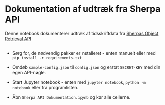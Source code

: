 # Dokumentation af udtræk fra Sherpa API

Denne notebook dokumenterer udtræk af tidsskriftdata fra [Sherpas Object Retrieval API](https://v2.sherpa.ac.uk/api/object-retrieval.html)

##

- Sørg for, de nødvendig pakker er installeret - enten manuelt eller med `pip install -r requirements.txt`

- Omdøb `sample-config.json` til `config.json` og erstat `SECRET-KEY` med din egen API-nøgle.

- Start Jupyter notebook - enten med `jupyter notebook`, `python -m notebook` eller fra programlisten.

- Åbn `Sherpa API Dokumentation.ipynb` og kør alle cellerne.